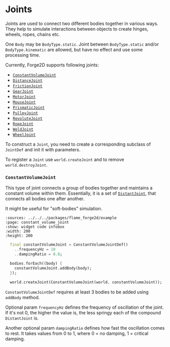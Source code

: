 # Joints

Joints are used to connect two different bodies together in various ways. 
They help to simulate interactions between objects to create hinges, wheels, ropes, chains etc.

One `Body` may be `BodyType.static`. Joint between `BodyType.static` and/or `BodyType.kinematic` are allowed, 
but have no effect and use some processing time.

Currently, Forge2D supports following joints:

- [`ConstantVolumeJoint`](#constantvolumejoint)
- [`DistanceJoint`](#distancejoint)
- [`FrictionJoint`](#frictionjoint)
- [`GearJoint`](#gearjoint)
- [`MotorJoint`](#motorjoint)
- [`MouseJoint`](#mousejoint)
- [`PrismaticJoint`](#prismaticjoint)
- [`PulleyJoint`](#pulleyjoint)
- [`RevoluteJoint`](#revolutejoint)
- [`RopeJoint`](#ropejoint)
- [`WeldJoint`](#weldjoint)
- [`WheelJoint`](#wheeljoint)

To construct a `Joint`, you need to create a corresponding subclass of `JointDef` and init it with parameters.

To register a `Joint` use `world.createJoint` and to remove `world.destroyJoint`.


### `ConstantVolumeJoint`

This type of joint connects a group of bodies together and maintains a constant volume within them. 
Essentially, it is a set of [`DistantJoint`](#distantjoint), that connects all bodies one after another.

It might be useful for "soft-bodies" simulation.

```{flutter-app}
:sources: ../../../packages/flame_forge2d/example
:page: constant_volume_joint
:show: widget code infobox
:width: 200
:height: 200
```

```dart
  final constantVolumeJoint = ConstantVolumeJointDef()
    ..frequencyHz = 10
    ..dampingRatio = 0.8;

  bodies.forEach((body) {
    constantVolumeJoint.addBody(body);
  });
    
  world.createJoint(ConstantVolumeJoint(world, constantVolumeJoint));
```

`ConstantVolumeJointDef` requires at least 3 bodies to be added using `addBody` method.

Optional param `frequencyHz` defines the frequency of oscillation of the joint. 
If it's not 0, the higher the value is, the less springy each of the compound `DistantJoint` is.

Another optional param `dampingRatio` defines how fast the oscillation comes to rest.
It takes values from 0 to 1, where 0 = no damping, 1 = critical damping.

